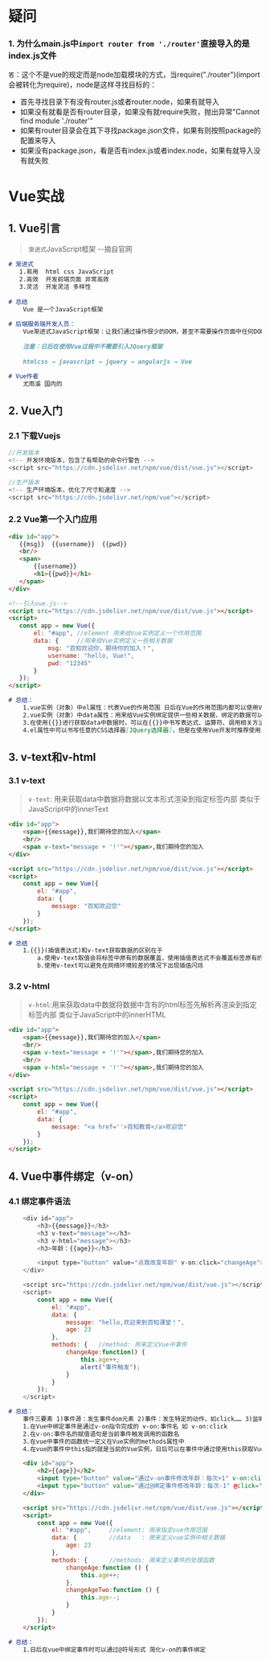 # 疑问

### 1. 为什么main.js中`import router from './router'`直接导入的是index.js文件

`答`：这个不是vue的规定而是node加载模块的方式，当require("./router")(import会被转化为require)，node是这样寻找目标的：

* 首先寻找目录下有没有router.js或者router.node，如果有就导入
* 如果没有就看是否有router目录，如果没有就require失败，抛出异常"Cannot find module './router'"
* 如果有router目录会在其下寻找package.json文件，如果有则按照package的配置来导入
* 如果没有package.json，看是否有index.js或者index.node，如果有就导入没有就失败

# Vue实战

## 1. Vue引言

> `渐进式`JavaScript框架 --摘自官网

```markdown
# 渐进式
   1.易用  html css JavaScript
   2.高效  开发前端页面 非常高效
   3.灵活  开发灵活 多样性
   
# 总结
	Vue 是一个JavaScript框架
	
# 后端服务端开发人员：
	Vue渐进式JavaScript框架：让我们通过操作很少的DOM，甚至不需要操作页面中任何DOM元素，就很容易完成数据和视图绑定  双向绑定 MVVM
	
	注意：日后在使用Vue过程中不需要引入JQuery框架
	
	htmlcss → javascript → jquery → angularjs → Vue

# Vue作者
	尤雨溪 国内的
```

## 2. Vue入门

### 2.1 下载Vuejs

```js
//开发版本
<!-- 开发环境版本，包含了有帮助的命令行警告 -->
<script src="https://cdn.jsdelivr.net/npm/vue/dist/vue.js"></script>

//生产版本
<!-- 生产环境版本，优化了尺寸和速度 -->
<script src="https://cdn.jsdelivr.net/npm/vue"></script>
```

### 2.2 Vue第一个入门应用

 ```html
<div id="app">
    {{msg}}  {{username}}  {{pwd}}
    <br/>
    <span>
        {{username}}
        <h1>{{pwd}}</h1>
    </span>
</div>

<!--引入vue.js-->
<script src="https://cdn.jsdelivr.net/npm/vue/dist/vue.js"></script>
<script>
    const app = new Vue({
        el: "#app", //element 用来给Vue实例定义一个作用范围
        data: {     //用来给Vue实例定义一些相关数据
            msg: "百知欢迎你，期待你的加入！",
            username: "hello, Vue!",
            pwd: "12345"
        }
    });
</script>
 ```

```markdown
# 总结：
	1.vue实例（对象）中el属性：代表Vue的作用范围 日后在Vue的作用范围内都可以使用Vue的语法
	2.vue实例（对象）中data属性：用来给Vue实例绑定提供一些相关数据，绑定的数据可以通过{{变量名}}在Vue作用范围内取出
	3.在使用{{}}进行获取data中数据时，可以在{{}}中书写表达式、运算符、调用相关方法以及逻辑运算等
	4.el属性中可以书写任意的CSS选择器[JQuery选择器]，但是在使用Vue开发时推荐使用id选择器
```

## 3. v-text和v-html

### 3.1 v-text

> `v-text`: 用来获取data中数据将数据以文本形式渲染到指定标签内部 类似于JavaScript中的innerText

```html
<div id="app">
    <span>{{message}},我们期待您的加入</span>
	<br/>
    <span v-text="message + '!'"></span>,我们期待您的加入
</div>

<script src="https://cdn.jsdelivr.net/npm/vue/dist/vue.js"></script>
<script>
    const app = new Vue({
        el: "#app",
        data: {
            message: "百知欢迎您"
        }
    });
</script>
```

```markdown
# 总结
	1.{{}}(插值表达式)和v-text获取数据的区别在于 
		a.使用v-text取值会将标签中原有的数据覆盖，使用插值表达式不会覆盖标签原有的数据
		b.使用v-text可以避免在网络环境较差的情况下出现插值闪烁
```

### 3.2 v-html

> `v-html`:用来获取data中数据将数据中含有的html标签先解析再渲染到指定标签内部 类似于JavaScript中的innerHTML

```html
<div id="app">
    <span>{{message}},我们期待您的加入</span>
	<br/>
    <span v-text="message + '!'"></span>,我们期待您的加入
	<br/>
    <span v-html="message + '!'"></span>,我们期待您的加入
</div>

<script src="https://cdn.jsdelivr.net/npm/vue/dist/vue.js"></script>
<script>
    const app = new Vue({
        el: "#app",
        data: {
            message: "<a href=''>百知教育</a>欢迎您"
        }
    });
</script>
```

## 4. Vue中事件绑定（v-on）

### 4.1 绑定事件语法

```js
	<div id="app">
        <h3>{{message}}</h3>
        <h3 v-text="message"></h3>
        <h3 v-html="message"></h3>
        <h3>年龄：{{age}}</h3>

        <input type="button" value="点我改变年龄" v-on:click="changeAge">
    </div>

    <script src="https://cdn.jsdelivr.net/npm/vue/dist/vue.js"></script>
    <script>
        const app = new Vue({
            el: "#app",
            data: {
                message: "hello,欢迎来到百知课堂！",
                age: 23
            },
            methods: {   //method: 用来定义Vue中事件
                changeAge:function() {
                    this.age++;
                    alert("事件触发");
                }
            }
        });
    </script>
```

```markdown
# 总结：
	事件三要素 1)事件源：发生事件dom元素 2)事件：发生特定的动作，如click…… 3)监听器：发生特定动作之后的事件处理程序，通常是js中函数
	1.在Vue中绑定事件是通过v-on指令完成的 v-on:事件名 如 v-on:click
	2.在v-on:事件名的赋值语句是当前事件触发调用的函数名
	3.在vue中事件的函数统一定义在Vue实例的methods属性中
	4.在vue的事件中this指的就是当前的Vue实例，日后可以在事件中通过使用this获取Vue实例中相关数据
```

```html
	<div id="app">
        <h2>{{age}}</h2>
        <input type="button" value="通过v-on事件修改年龄：每次+1" v-on:click="changeAge">
        <input type="button" value="通过@绑定事件修改年龄：每次-1" @click="changeAgeTwo">
    </div>

    <script src="https://cdn.jsdelivr.net/npm/vue/dist/vue.js"></script>
    <script>
        const app = new Vue({
            el: "#app",     //element: 用来指定vue作用范围
            data: {         //data   : 用来定义vue实例中相关数据
                age: 23
            },
            methods: {      //methods: 用来定义事件的处理函数
                changeAge:function () {
                    this.age++;
                },
                changeAgeTwo:function () {
                    this.age--;
                }
            }
        });
    </script>
```

```markdown
# 总结：
	1.日后在vue中绑定事件时可以通过@符号形式 简化v-on的事件绑定
```

